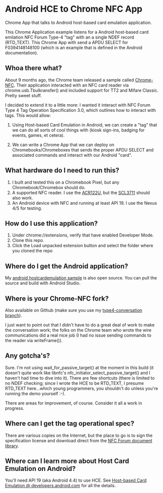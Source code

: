 # Android HCE to Chrome NFC App

Chrome App that talks to Android host-based card emulation application.

This Chrome Application example listens for a Android host-based card emilation NFC Forum Type-4 "tag" with an a single NDEF record (RTD_TEXT). This Chrome App with send a APDU SELECT for F0394148148100 (which is an example that is defined in the Android documentation).

## Whoa there what?

About 9 months ago, the Chrome team released a sample called [Chrome-NFC](https://github.com/GoogleChrome/chrome-nfc). Their application interacted with an NFC card reader via chrome.usb.Tbulkransfer() and included support for TT2 and Mifare Classic. Pretty sweet stuff.

I decided to extend it to a little more: I wanted it interact with NFC Forum Type 4 Tag Operation Specification 3.0, which outlines how to interact with tags. This would allow:

1. Using Host-based Card Emulation in Android, we can create a "tag" that we can do all sorts of cool things with (kiosk sign-ins, badging for events, games, et cetera).

2. We can write a Chrome App that we can deploy on Chromebooks/Chromeboxes that sends the proper APDU SELECT and associated commands and interact with our Android "card".

## What hardware do I need to run this?

1. I built and tested this on a Chromebook Pixel, but any Chromebook/Chromebox should do. 
2. A supported NFC reader. I use the [ACR122U](http://www.acs.com.hk/en/products/3/acr122u-usb-nfc-reader), but the [SCL3711](http://www.identive-group.com/products-and-solutions/identification-products/mobility-solutions/mobile-readers/scl3711-contactless-usb-smart-card-reader) should also work.
3. An Android device with NFC and running at least API 19. I use the Nexus 4/5 for testing.

## How do I use this application?

1. Under chrome://extensions, verify that have enabled Developer Mode.
2. Clone this repo.
3. Click the Load unpacked extension button and select the folder where you cloned the repo

## Where do I get the Android application?

My [android hostcardemulation sample](https://github.com/justinribeiro/android-hostcardemulation-sample) is also open source. You can pull the source and build with Android Studio.

## Where is your Chrome-NFC fork?

Also available on Github (make sure you use my [type4-conversation branch](https://github.com/justinribeiro/chrome-nfc/tree/type4-conversation)).

I just want to point out that I didn't have to do a great deal of work to make the conversation work; the folks on the Chrome team who wrote the wire communications did a real nice job (I had no issue sending commands to the reader via writeFrame()).

## Any gotcha's?

Sure. I'm not using wait_for_passive_target() at the moment in this build (it doesn't quite work like libnfc's nfc_initiator_select_passive_target() and I haven't had time to dive into it). There are few shortcuts (there is limited to no NDEF checking; since I wrote the HCE to be RTD_TEXT, I presume RTD_TEXT here...which young programmers, you shouldn't do unless you're running the demo yourself :-).

There are areas for improvement, of course. Consider it all a work in progress.

## Where can I get the tag operational spec?

There are various copies on the Internet, but the place to go is to sign the specification license and download direct from the [NFC Forum document library](http://members.nfc-forum.org/specs/spec_license/document_form/).

## Where can I learn more about Host Card Emulation on Android?

You'll need API 19 (aka Android 4.4) to use HCE. See [Host-based Card Emulation @ developers.android.com](https://developer.android.com/guide/topics/connectivity/nfc/hce.html) for all the details.